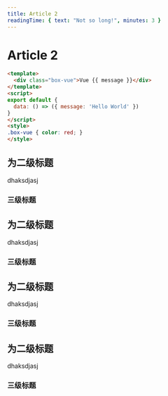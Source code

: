 ```yaml
---
title: Article 2
readingTime: { text: "Not so long!", minutes: 3 }
---
```


# Article 2

```html
<template>
  <div class="box-vue">Vue {{ message }}</div>
</template>
<script>
export default {
  data: () => ({ message: 'Hello World' })
}
</script>
<style>
.box-vue { color: red; }
</style>
```

## 为二级标题

dhaksdjasj

### 三级标题

## 为二级标题

dhaksdjasj

### 三级标题

## 为二级标题

dhaksdjasj

### 三级标题

## 为二级标题

dhaksdjasj

### 三级标题

